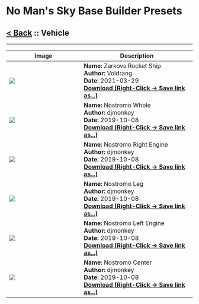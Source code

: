 # No Man's Sky Base Builder Presets  

## [< Back](https://charliebanks.github.io/nms-base-builder-presets/) :: Vehicle

___


<table cellpadding="10">
<thead>
    <tr>
        <th>Image</th>
        <th>Description</th>
    </tr>
</thead>
<tbody>
    <tr>
            <td width="40%"><img src="https://raw.githubusercontent.com/charliebanks/nms-base-builder-presets/master/images/Vehicle/Voldrang_ZarkovsRocketShip.jpg"></td>
            <td valign="top" width="60%"><b>Name:</b> Zarkovs Rocket Ship <br /> <b>Author:</b> Voldrang <br /><b>Date:</b> 2021-03-29 <br /> <b><a href="https://raw.githubusercontent.com/charliebanks/nms-base-builder-presets/master/Vehicle/Voldrang_ZarkovsRocketShip.json">Download (Right-Click -> Save link as...)</a></b></td>
        </tr><tr>
            <td width="40%"><img src="https://raw.githubusercontent.com/charliebanks/nms-base-builder-presets/master/images/Vehicle/djmonkey_NostromoWhole.jpg"></td>
            <td valign="top" width="60%"><b>Name:</b> Nostromo Whole <br /> <b>Author:</b> djmonkey <br /><b>Date:</b> 2019-10-08 <br /> <b><a href="https://raw.githubusercontent.com/charliebanks/nms-base-builder-presets/master/Vehicle/djmonkey_NostromoWhole.json">Download (Right-Click -> Save link as...)</a></b></td>
        </tr><tr>
            <td width="40%"><img src="https://raw.githubusercontent.com/charliebanks/nms-base-builder-presets/master/images/Vehicle/djmonkey_NostromoRightEngine.jpg"></td>
            <td valign="top" width="60%"><b>Name:</b> Nostromo Right Engine <br /> <b>Author:</b> djmonkey <br /><b>Date:</b> 2019-10-08 <br /> <b><a href="https://raw.githubusercontent.com/charliebanks/nms-base-builder-presets/master/Vehicle/djmonkey_NostromoRightEngine.json">Download (Right-Click -> Save link as...)</a></b></td>
        </tr><tr>
            <td width="40%"><img src="https://raw.githubusercontent.com/charliebanks/nms-base-builder-presets/master/images/Vehicle/djmonkey_NostromoLeg.jpg"></td>
            <td valign="top" width="60%"><b>Name:</b> Nostromo Leg <br /> <b>Author:</b> djmonkey <br /><b>Date:</b> 2019-10-08 <br /> <b><a href="https://raw.githubusercontent.com/charliebanks/nms-base-builder-presets/master/Vehicle/djmonkey_NostromoLeg.json">Download (Right-Click -> Save link as...)</a></b></td>
        </tr><tr>
            <td width="40%"><img src="https://raw.githubusercontent.com/charliebanks/nms-base-builder-presets/master/images/Vehicle/djmonkey_NostromoLeftEngine.jpg"></td>
            <td valign="top" width="60%"><b>Name:</b> Nostromo Left Engine <br /> <b>Author:</b> djmonkey <br /><b>Date:</b> 2019-10-08 <br /> <b><a href="https://raw.githubusercontent.com/charliebanks/nms-base-builder-presets/master/Vehicle/djmonkey_NostromoLeftEngine.json">Download (Right-Click -> Save link as...)</a></b></td>
        </tr><tr>
            <td width="40%"><img src="https://raw.githubusercontent.com/charliebanks/nms-base-builder-presets/master/images/Vehicle/djmonkey_NostromoCenter.jpg"></td>
            <td valign="top" width="60%"><b>Name:</b> Nostromo Center <br /> <b>Author:</b> djmonkey <br /><b>Date:</b> 2019-10-08 <br /> <b><a href="https://raw.githubusercontent.com/charliebanks/nms-base-builder-presets/master/Vehicle/djmonkey_NostromoCenter.json">Download (Right-Click -> Save link as...)</a></b></td>
        </tr>
</tbody>
</table>
    